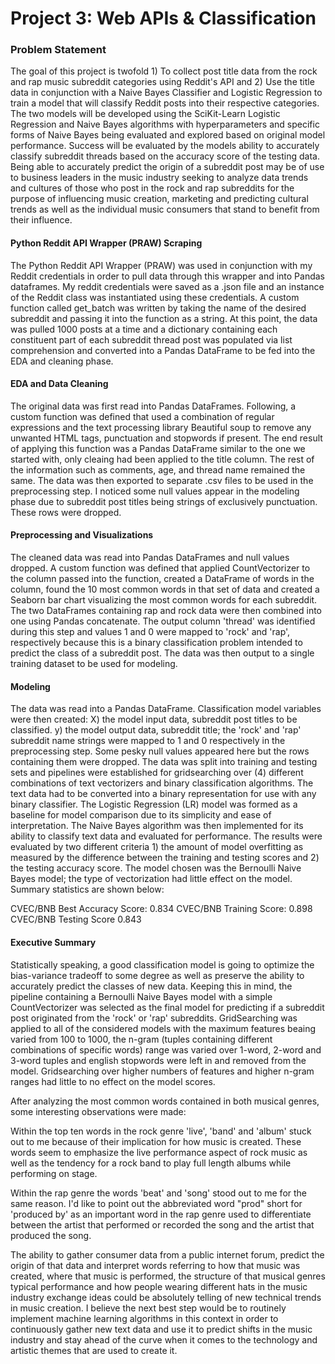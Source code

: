 # Project 3: Web APIs & Classification

### Problem Statement

The goal of this project is twofold 1) To collect post title data from the rock and rap music subreddit categories using Reddit's API and 2) Use the title data in conjunction with a Naive Bayes Classifier and Logistic Regression to train a model that will classify Reddit posts into their respective categories. The two models will be developed using the SciKit-Learn Logistic Regression and Naive Bayes algorithms with hyperparameters and specific forms of Naive Bayes being evaluated and explored based on original model performance. Success will be evaluated by the models ability to accurately classify subreddit threads based on the accuracy score of the testing data. Being able to accurately predict the origin of a subreddit post may be of use to business leaders in the music industry seeking to analyze data trends and cultures of those who post in the rock and rap subreddits for the purpose of influencing music creation, marketing and predicting cultural trends as well as the individual music consumers that stand to benefit from their influence.

#### Python Reddit API Wrapper (PRAW) Scraping

The Python Reddit API Wrapper (PRAW) was used in conjunction with my Reddit credentials in order to pull data through this wrapper and into Pandas dataframes. My reddit credentials were saved as a .json file and an instance of the Reddit class was instantiated using these credentials. A custom function called get_batch was written by taking the name of the desired subreddit and passing it into the function as a string. At this point, the data was pulled 1000 posts at a time and a dictionary containing each constituent part of each subreddit thread post was populated via list comprehension and converted into a Pandas DataFrame to be fed into the EDA and cleaning phase.

#### EDA and Data Cleaning

The original data was first read into Pandas DataFrames. Following, a custom function was defined that used a combination of regular expressions and the text processing library Beautiful soup to remove any unwanted HTML tags, punctuation and stopwords if present. The end result of applying this function was a Pandas DataFrame similar to the one we started with, only cleaing had been applied to the title column. The rest of the information such as comments, age, and thread name remained the same. The data was then exported to separate .csv files to be used in the preprocessing step. I noticed some null values appear in the modeling phase due to subreddit post titles being strings of exclusively punctuation. These rows were dropped.

#### Preprocessing and Visualizations

The cleaned data was read into Pandas DataFrames and null values dropped. A custom function was defined that applied CountVectorizer to the column passed into the function, created a DataFrame of words in the column, found the 10 most common words in that set of data and created a Seaborn bar chart visualizing the most common words for each subreddit. The two DataFrames containing rap and rock data were then combined into one using Pandas concatenate. The output column 'thread' was identified during this step and values 1 and 0 were mapped to 'rock' and 'rap', respectively because this is a binary classification problem intended to predict the class of a subreddit post. The data was then output to a single training dataset to be used for modeling.

#### Modeling

The data was read into a Pandas DataFrame. Classification model variables were then created: X) the model input data, subreddit post titles to be classified. y) the model output data, subreddit title; the 'rock' and 'rap' subreddit name strings were mapped to 1 and 0 respectively in the preprocessing step. Some pesky null values appeared here but the rows containing them were dropped. The data was split into training and testing sets and pipelines were established for gridsearching over (4) different combinations of text vectorizers and binary classification algorithms. The text data had to be converted into a binary representation for use with any binary classifier. The Logistic Regression (LR) model was formed as a baseline for model comparison due to its simplicity and ease of interpretation. The Naive Bayes algorithm was then implemented for its ability to classify text data and evaluated for performance. The results were evaluated by two different criteria 1) the amount of model overfitting as measured by the difference between the training and testing scores and 2) the testing accuracy score. The model chosen was the Bernoulli Naive Bayes model; the type of vectorization had little effect on the model. Summary statistics are shown below:

CVEC/BNB Best Accuracy Score: 0.834
CVEC/BNB Training Score: 0.898
CVEC/BNB Testing Score 0.843

#### Executive Summary

Statistically speaking, a good classification model is going to optimize the bias-variance tradeoff to some degree as well as preserve the ability to accurately predict the classes of new data. Keeping this in mind, the pipeline containing a Bernoulli Naive Bayes model with a simple CountVectorizer was selected as the final model for predicting if a subreddit post originated from the 'rock' or 'rap' subreddits. GridSearching was applied to all of the considered models with the maximum features beaing varied from 100 to 1000, the n-gram (tuples containing different combinations of specific words) range was varied over 1-word, 2-word and 3-word tuples and english stopwords were left in and removed from the model. Gridsearching over higher numbers of features and higher n-gram ranges had little to no effect on the model scores.

After analyzing the most common words contained in both musical genres, some interesting observations were made:

Within the top ten words in the rock genre 'live', 'band' and 'album' stuck out to me because of their implication for how music is created. These words seem to emphasize the live performance aspect of rock music as well as the tendency for a rock band to play full length albums while performing on stage.

Within the rap genre the words 'beat' and 'song' stood out to me for the same reason. I'd like to point out the abbreviated word "prod" short for 'produced by' as an important word in the rap genre used to differentiate between the artist that performed or recorded the song and the artist that produced the song. 

The ability to gather consumer data from a public internet forum, predict the origin of that data and interpret words referring to how that music was created, where that music is performed, the structure of that musical genres typical performance and how people wearing different hats in the music industry exchange ideas could be absolutely telling of new technical trends in music creation. I believe the next best step would be to routinely implement machine learning algorithms in this context in order to continuously gather new text data and use it to predict shifts in the music industry and stay ahead of the curve when it comes to the technology and artistic themes that are used to create it. 



